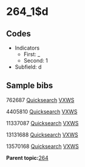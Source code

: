 # 264\_1$d

## Codes

-   Indicators
    -   First: \_
    -   Second: 1
-   Subfield: d

## Sample bibs

762687 [Quicksearch](https://search.library.yale.edu/catalog/762687) [VXWS](http://prodorbis.library.yale.edu:7014/vxws/GetHoldingsService?bibId=762687)

4405810 [Quicksearch](https://search.library.yale.edu/catalog/4405810) [VXWS](http://prodorbis.library.yale.edu:7014/vxws/GetHoldingsService?bibId=4405810)

11337087 [Quicksearch](https://search.library.yale.edu/catalog/11337087) [VXWS](http://prodorbis.library.yale.edu:7014/vxws/GetHoldingsService?bibId=11337087)

13131688 [Quicksearch](https://search.library.yale.edu/catalog/13131688) [VXWS](http://prodorbis.library.yale.edu:7014/vxws/GetHoldingsService?bibId=13131688)

13570168 [Quicksearch](https://search.library.yale.edu/catalog/13570168) [VXWS](http://prodorbis.library.yale.edu:7014/vxws/GetHoldingsService?bibId=13570168)

**Parent topic:**[264](../../tags/264/264.md)

